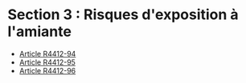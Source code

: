 #  Section 3 : Risques d'exposition à l'amiante

* [Article R4412-94](./LEGIARTI000025819070.md)
* [Article R4412-95](./LEGIARTI000025819066.md)
* [Article R4412-96](./LEGIARTI000025819060.md)
